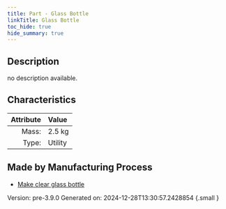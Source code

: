```yaml
---
title: Part - Glass Bottle
linkTitle: Glass Bottle
toc_hide: true
hide_summary: true
---
```


## Description
no description available.

## Characteristics

| Attribute      | Value |
|--------:|:------|
|Mass:|2.5 kg|
|Type:|Utility|

## Made by Manufacturing Process

- [Make clear glass bottle](/docs/definitions/process/make-clear-glass-bottle)



Version: pre-3.9.0 Generated on: 2024-12-28T13:30:57.2428854
{.small }

